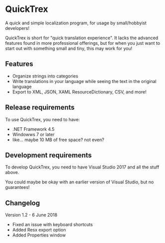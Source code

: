 # QuickTrex
A quick and simple localization program, for usage by small/hobbyist developers!

QuickTrex is short for "quick translation experience". It lacks the advanced features found in more professional offerings, but for when you just want to start out with something small and tiny, this may work for you!

## Features
* Organize strings into categories
* Write translations in your language while seeing the text in the original language
* Export to XML, JSON, XAML ResourceDictionary, CSV, and more!

## Release requirements
To use QuickTrex, you need to have:

* .NET Framework 4.5
* Windowws 7 or later
* like... maybe 10 MB of free space? not even?

## Development requirements
To develop QuickTrex, you need to have Visual Studio 2017 and all the stuff above.

You could maybe be okay with an earlier version of Visual Studio, but no guarantees!

## Changelog

Version 1.2 - 6 June 2018
* Fixed an issue with keyboard shortcuts
* Added Resx export option
* Added Properties window
